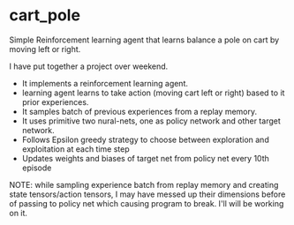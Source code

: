 # cart_pole
Simple Reinforcement learning agent that learns balance a pole on cart by moving left or right.

I have put together a project over weekend. 
- It implements a reinforcement learning agent.
- learning agent learns to take action (moving cart left or right) based to it prior experiences.
- It samples batch of previous experiences from a replay memory.
- It uses primitive two nural-nets, one as policy network and other target network.
- Follows Epsilon greedy strategy to choose between exploration and exploitation at each time step
- Updates weights and biases of target net from policy net every 10th episode
  
NOTE:  while sampling experience batch from replay memory and creating state tensors/action tensors, I may have messed up their dimensions before of passing to policy net which causing program to break. I'll will be working on it.
    
